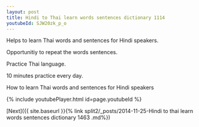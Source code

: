 ```yaml
---
layout: post
title: Hindi to Thai learn words sentences dictionary 1114 
youtubeId: SJW20zk_p_o
---
```

 
 
Helps to learn Thai words and sentences for Hindi speakers.

Opportunitiy to repeat the words sentences. 

Practice Thai language. 
 
10 minutes practice every day. 
 
How to learn Thai words and sentences for Hindi speakers 
 
{% include youtubePlayer.html id=page.youtubeId %}
 
 
[Next]({{ site.baseurl }}{% link  split2/_posts/2014-11-25-Hindi to thai learn words sentences dictionary 1463 .md%})
 
